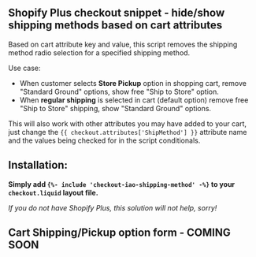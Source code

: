 ## Shopify Plus checkout snippet - hide/show shipping methods based on cart attributes

Based on cart attribute key and value, this script removes the shipping method radio selection for a specified shipping method. 

Use case: 
* When customer selects **Store Pickup** option in shopping cart, remove "Standard Ground" options, show free "Ship to Store" option.
* When **regular shipping** is selected in cart (default option) remove free "Ship to Store" shipping, show "Standard Ground" options.

This will also work with other attributes you may have added to your cart, just change the ```{{ checkout.attributes['ShipMethod'] }}``` attribute name and the values being checked for in the script conditionals.

## Installation:
**Simply add ```{%- include 'checkout-iao-shipping-method' -%}``` to your ```checkout.liquid``` layout file.**

*If you do not have Shopify Plus, this solution will not help, sorry!*


## Cart Shipping/Pickup option form - COMING SOON
